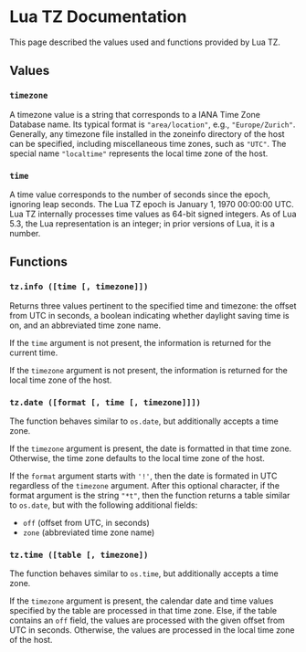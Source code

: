 # Lua TZ Documentation

This page described the values used and functions provided by Lua TZ.


## Values

### `timezone`

A timezone value is a string that corresponds to a IANA Time Zone Database name. Its typical
format is `"area/location"`, e.g., `"Europe/Zurich"`. Generally, any timezone file installed in
the zoneinfo directory of the host can be specified, including miscellaneous time zones, such as
`"UTC"`. The special name `"localtime"` represents the local time zone of the host.


### `time`

A time value corresponds to the number of seconds since the epoch, ignoring leap seconds. The
Lua TZ epoch is January 1, 1970 00:00:00 UTC. Lua TZ internally processes time values as 64-bit
signed integers. As of Lua 5.3, the Lua representation is an integer; in prior versions of Lua, it
is a number.


## Functions

### `tz.info ([time [, timezone]])`

Returns three values pertinent to the specified time and timezone: the offset from UTC in seconds,
a boolean indicating whether daylight saving time is on, and an abbreviated time zone name.

If the `time` argument is not present, the information is returned for the current time.

If the `timezone` argument is not present, the information is returned for the local time zone of
the host.


### `tz.date ([format [, time [, timezone]]])`

The function behaves similar to `os.date`, but additionally accepts a time zone.

If the `timezone` argument is present, the date is formatted in that time zone. Otherwise, the
time zone defaults to the local time zone of the host.

If the `format` argument starts with `'!'`, then the date is formated in UTC regardless of the
`timezone` argument. After this optional character, if the format argument is the string `"*t"`,
then the function returns a table similar to `os.date`, but with the following additional fields:

* `off` (offset from UTC, in seconds)
* `zone` (abbreviated time zone name)


### `tz.time ([table [, timezone])`

The function behaves similar to `os.time`, but additionally accepts a time zone.

If the `timezone` argument is present, the calendar date and time values specified by the table
are processed in that time zone. Else, if the table contains an `off` field, the values are
processed with the given offset from UTC in seconds. Otherwise, the values are processed in the
local time zone of the host.
